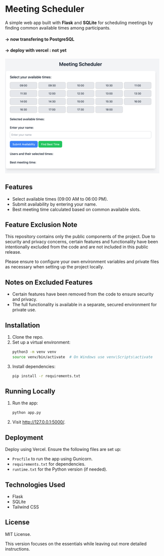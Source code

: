 # Meeting Scheduler

A simple web app built with **Flask** and **SQLite** for scheduling meetings by finding common available times among participants.

#### -> now transfering to PostgreSQL
#### -> deploy with vercel : not yet


![Meeting Scheduler Screenshot](img.png)

## Features

- Select available times (09:00 AM to 06:00 PM).
- Submit availability by entering your name.
- Best meeting time calculated based on common available slots.

## Feature Exclusion Note

This repository contains only the public components of the project. Due to security and privacy concerns, certain features and functionality have been intentionally excluded from the code and are not included in this public release.

Please ensure to configure your own environment variables and private files as necessary when setting up the project locally.

## Notes on Excluded Features

- Certain features have been removed from the code to ensure security and privacy.
- The full functionality is available in a separate, secured environment for private use.


## Installation

1. Clone the repo.
2. Set up a virtual environment:
   ```bash
   python3 -m venv venv
   source venv/bin/activate  # On Windows use venv\Scripts\activate
   ```
3. Install dependencies:
    ```bash
    pip install -r requirements.txt
    ```

## Running Locally

1. Run the app:
    ```bash
    python app.py
    ```
2. Visit http://127.0.0.1:5000/.


## Deployment

Deploy using Vercel. Ensure the following files are set up:
- `Procfile` to run the app using Gunicorn.
- `requirements.txt` for dependencies.
- `runtime.txt` for the Python version (if needed).

## Technologies Used

- Flask
- SQLite
- Tailwind CSS


## License

MIT License.


This version focuses on the essentials while leaving out more detailed instructions.
